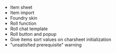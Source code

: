 - Item sheet
- Item import
- Foundry skin
- Roll function
- Roll chat template
- Roll button and popup
- Give items sort values on charsheet initialization
- "unsatisfied prerequisite" warning

